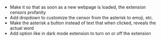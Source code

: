 - Make it so that as soon as a new webpage is loaded, the extension censors profanity
- Add dropdown to customize the censor from the asterisk to emoji, etc.
- Make the asterisk a button instead of text that when clicked, reveals the actual word
- Add option like in dark mode extension to turn on or off the extension

